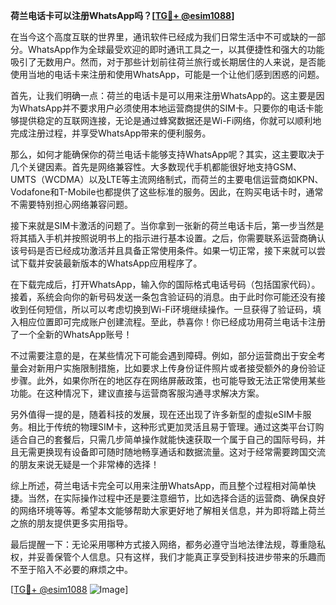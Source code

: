 **荷兰电话卡可以注册WhatsApp吗？[[TG💪+ @esim1088](https://t.me/s/esim1088)]**

在当今这个高度互联的世界里，通讯软件已经成为我们日常生活中不可或缺的一部分。WhatsApp作为全球最受欢迎的即时通讯工具之一，以其便捷性和强大的功能吸引了无数用户。然而，对于那些计划前往荷兰旅行或长期居住的人来说，是否能使用当地的电话卡来注册和使用WhatsApp，可能是一个让他们感到困惑的问题。

首先，让我们明确一点：荷兰的电话卡是可以用来注册WhatsApp的。这主要是因为WhatsApp并不要求用户必须使用本地运营商提供的SIM卡。只要你的电话卡能够提供稳定的互联网连接，无论是通过蜂窝数据还是Wi-Fi网络，你就可以顺利地完成注册过程，并享受WhatsApp带来的便利服务。

那么，如何才能确保你的荷兰电话卡能够支持WhatsApp呢？其实，这主要取决于几个关键因素。首先是网络兼容性。大多数现代手机都能很好地支持GSM、UMTS（WCDMA）以及LTE等主流网络制式，而荷兰的主要电信运营商如KPN、Vodafone和T-Mobile也都提供了这些标准的服务。因此，在购买电话卡时，通常不需要特别担心网络兼容问题。

接下来就是SIM卡激活的问题了。当你拿到一张新的荷兰电话卡后，第一步当然是将其插入手机并按照说明书上的指示进行基本设置。之后，你需要联系运营商确认该号码是否已经成功激活并且具备正常使用条件。如果一切正常，接下来就可以尝试下载并安装最新版本的WhatsApp应用程序了。

在下载完成后，打开WhatsApp，输入你的国际格式电话号码（包括国家代码）。接着，系统会向你的新号码发送一条包含验证码的消息。由于此时你可能还没有接收到任何短信，所以可以考虑切换到Wi-Fi环境继续操作。一旦获得了验证码，填入相应位置即可完成账户创建流程。至此，恭喜你！你已经成功用荷兰电话卡注册了一个全新的WhatsApp账号！

不过需要注意的是，在某些情况下可能会遇到障碍。例如，部分运营商出于安全考量会对新用户实施限制措施，比如要求上传身份证件照片或者接受额外的身份验证步骤。此外，如果你所在的地区存在网络屏蔽政策，也可能导致无法正常使用某些功能。在这种情况下，建议直接与运营商客服沟通寻求解决方案。

另外值得一提的是，随着科技的发展，现在还出现了许多新型的虚拟eSIM卡服务。相比于传统的物理SIM卡，这种形式更加灵活且易于管理。通过这类平台订购适合自己的套餐后，只需几步简单操作就能快速获取一个属于自己的国际号码，并且无需更换现有设备即可随时随地畅享通话和数据流量。这对于经常需要跨国交流的朋友来说无疑是一个非常棒的选择！

综上所述，荷兰电话卡完全可以用来注册WhatsApp，而且整个过程相对简单快捷。当然，在实际操作过程中还是要注意细节，比如选择合适的运营商、确保良好的网络环境等等。希望本文能够帮助大家更好地了解相关信息，并为即将踏上荷兰之旅的朋友提供更多实用指导。

最后提醒一下：无论采用哪种方式接入网络，都务必遵守当地法律法规，尊重隐私权，并妥善保管个人信息。只有这样，我们才能真正享受到科技进步带来的乐趣而不至于陷入不必要的麻烦之中。

[[TG💪+ @esim1088](https://t.me/s/esim1088) ![Image](https://i.postimg.cc/4NQfJmqS/Snipaste-2025-05-13-00-14-12.png)]